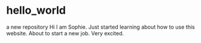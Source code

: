 # hello_world
a new repository
Hi I am Sophie. Just started learning about how to use this website.
About to start a new job. Very excited.
